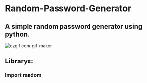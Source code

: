 # Random-Password-Generator
## A simple random password generator using python.

![ezgif com-gif-maker](https://user-images.githubusercontent.com/65880991/97609397-f09fa200-19e9-11eb-8404-04de3598159f.gif)

## Librarys:
### Import random
